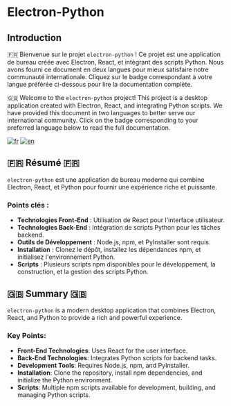 # Electron-Python

## Introduction

🇫🇷 Bienvenue sur le projet `electron-python` ! Ce projet est une application de bureau créée avec Electron, React, et intégrant des scripts Python. Nous avons fourni ce document en deux langues pour mieux satisfaire notre communauté internationale. Cliquez sur le badge correspondant à votre langue préférée ci-dessous pour lire la documentation complète.

🇬🇧 Welcome to the `electron-python` project! This project is a desktop application created with Electron, React, and integrating Python scripts. We have provided this document in two languages to better serve our international community. Click on the badge corresponding to your preferred language below to read the full documentation.

[![fr](https://img.shields.io/badge/Langue-Français%20🇫🇷-blue)](https://github.com/faressofiane/electron-python/blob/main/README.fr.md) [![en](https://img.shields.io/badge/Language-English%20🇬🇧-red)](https://github.com/faressofiane/electron-python/blob/main/README.en.md)


## 🇫🇷 Résumé 🇫🇷

`electron-python` est une application de bureau moderne qui combine Electron, React, et Python pour fournir une expérience riche et puissante.

### Points clés :
- **Technologies Front-End** : Utilisation de React pour l'interface utilisateur.
- **Technologies Back-End** : Intégration de scripts Python pour les tâches backend.
- **Outils de Développement** : Node.js, npm, et PyInstaller sont requis.
- **Installation** : Clonez le dépôt, installez les dépendances npm, et initialisez l'environnement Python.
- **Scripts** : Plusieurs scripts npm disponibles pour le développement, la construction, et la gestion des scripts Python.

## 🇬🇧 Summary 🇬🇧

`electron-python` is a modern desktop application that combines Electron, React, and Python to provide a rich and powerful experience.

### Key Points:
- **Front-End Technologies**: Uses React for the user interface.
- **Back-End Technologies**: Integrates Python scripts for backend tasks.
- **Development Tools**: Requires Node.js, npm, and PyInstaller.
- **Installation**: Clone the repository, install npm dependencies, and initialize the Python environment.
- **Scripts**: Multiple npm scripts available for development, building, and managing Python scripts.
